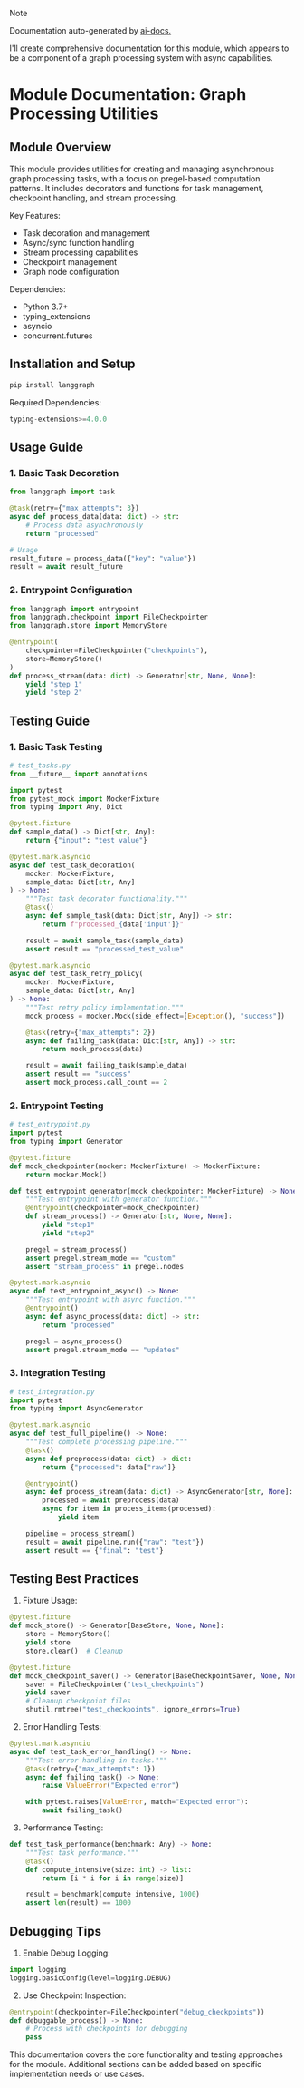 
> [!NOTE]
> Documentation auto-generated by [ai-docs.](https://github.com/connor-john/ai-docs)

I'll create comprehensive documentation for this module, which appears to be a component of a graph processing system with async capabilities.

# Module Documentation: Graph Processing Utilities

## Module Overview
This module provides utilities for creating and managing asynchronous graph processing tasks, with a focus on pregel-based computation patterns. It includes decorators and functions for task management, checkpoint handling, and stream processing.

Key Features:
- Task decoration and management
- Async/sync function handling
- Stream processing capabilities
- Checkpoint management
- Graph node configuration

Dependencies:
- Python 3.7+
- typing_extensions
- asyncio
- concurrent.futures

## Installation and Setup

```bash
pip install langgraph
```

Required Dependencies:
```python
typing-extensions>=4.0.0
```

## Usage Guide

### 1. Basic Task Decoration

```python
from langgraph import task

@task(retry={"max_attempts": 3})
async def process_data(data: dict) -> str:
    # Process data asynchronously
    return "processed"

# Usage
result_future = process_data({"key": "value"})
result = await result_future
```

### 2. Entrypoint Configuration

```python
from langgraph import entrypoint
from langgraph.checkpoint import FileCheckpointer
from langgraph.store import MemoryStore

@entrypoint(
    checkpointer=FileCheckpointer("checkpoints"),
    store=MemoryStore()
)
def process_stream(data: dict) -> Generator[str, None, None]:
    yield "step 1"
    yield "step 2"
```

## Testing Guide

### 1. Basic Task Testing

```python
# test_tasks.py
from __future__ import annotations

import pytest
from pytest_mock import MockerFixture
from typing import Any, Dict

@pytest.fixture
def sample_data() -> Dict[str, Any]:
    return {"input": "test_value"}

@pytest.mark.asyncio
async def test_task_decoration(
    mocker: MockerFixture,
    sample_data: Dict[str, Any]
) -> None:
    """Test task decorator functionality."""
    @task()
    async def sample_task(data: Dict[str, Any]) -> str:
        return f"processed_{data['input']}"

    result = await sample_task(sample_data)
    assert result == "processed_test_value"

@pytest.mark.asyncio
async def test_task_retry_policy(
    mocker: MockerFixture,
    sample_data: Dict[str, Any]
) -> None:
    """Test retry policy implementation."""
    mock_process = mocker.Mock(side_effect=[Exception(), "success"])

    @task(retry={"max_attempts": 2})
    async def failing_task(data: Dict[str, Any]) -> str:
        return mock_process(data)

    result = await failing_task(sample_data)
    assert result == "success"
    assert mock_process.call_count == 2
```

### 2. Entrypoint Testing

```python
# test_entrypoint.py
import pytest
from typing import Generator

@pytest.fixture
def mock_checkpointer(mocker: MockerFixture) -> MockerFixture:
    return mocker.Mock()

def test_entrypoint_generator(mock_checkpointer: MockerFixture) -> None:
    """Test entrypoint with generator function."""
    @entrypoint(checkpointer=mock_checkpointer)
    def stream_process() -> Generator[str, None, None]:
        yield "step1"
        yield "step2"

    pregel = stream_process()
    assert pregel.stream_mode == "custom"
    assert "stream_process" in pregel.nodes

@pytest.mark.asyncio
async def test_entrypoint_async() -> None:
    """Test entrypoint with async function."""
    @entrypoint()
    async def async_process(data: dict) -> str:
        return "processed"

    pregel = async_process()
    assert pregel.stream_mode == "updates"
```

### 3. Integration Testing

```python
# test_integration.py
import pytest
from typing import AsyncGenerator

@pytest.mark.asyncio
async def test_full_pipeline() -> None:
    """Test complete processing pipeline."""
    @task()
    async def preprocess(data: dict) -> dict:
        return {"processed": data["raw"]}

    @entrypoint()
    async def process_stream(data: dict) -> AsyncGenerator[str, None]:
        processed = await preprocess(data)
        async for item in process_items(processed):
            yield item

    pipeline = process_stream()
    result = await pipeline.run({"raw": "test"})
    assert result == {"final": "test"}
```

## Testing Best Practices

1. Fixture Usage:
```python
@pytest.fixture
def mock_store() -> Generator[BaseStore, None, None]:
    store = MemoryStore()
    yield store
    store.clear()  # Cleanup

@pytest.fixture
def mock_checkpoint_saver() -> Generator[BaseCheckpointSaver, None, None]:
    saver = FileCheckpointer("test_checkpoints")
    yield saver
    # Cleanup checkpoint files
    shutil.rmtree("test_checkpoints", ignore_errors=True)
```

2. Error Handling Tests:
```python
@pytest.mark.asyncio
async def test_task_error_handling() -> None:
    """Test error handling in tasks."""
    @task(retry={"max_attempts": 1})
    async def failing_task() -> None:
        raise ValueError("Expected error")

    with pytest.raises(ValueError, match="Expected error"):
        await failing_task()
```

3. Performance Testing:
```python
def test_task_performance(benchmark: Any) -> None:
    """Test task performance."""
    @task()
    def compute_intensive(size: int) -> list:
        return [i * i for i in range(size)]

    result = benchmark(compute_intensive, 1000)
    assert len(result) == 1000
```

## Debugging Tips

1. Enable Debug Logging:
```python
import logging
logging.basicConfig(level=logging.DEBUG)
```

2. Use Checkpoint Inspection:
```python
@entrypoint(checkpointer=FileCheckpointer("debug_checkpoints"))
def debuggable_process() -> None:
    # Process with checkpoints for debugging
    pass
```

This documentation covers the core functionality and testing approaches for the module. Additional sections can be added based on specific implementation needs or use cases.
